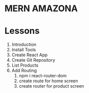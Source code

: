 # MERN AMAZONA

# Lessons

1. Introduction
2. Install Tools
3. Create React App
4. Create Git Repository
5. List Products
6. Add Routing
   1. npm i react-router-dom
   2. create route for home screen
   3. create router for product screen
